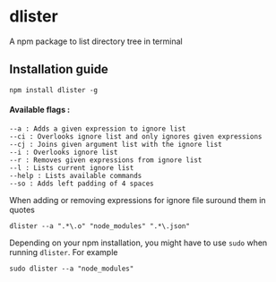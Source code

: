 # dlister
A npm package to list directory tree in terminal

## Installation guide
```
npm install dlister -g
```

#### Available flags :
```
--a : Adds a given expression to ignore list
--ci : Overlooks ignore list and only ignores given expressions
--cj : Joins given argument list with the ignore list
--i : Overlooks ignore list
--r : Removes given expressions from ignore list
--l : Lists current ignore list
--help : Lists available commands
--so : Adds left padding of 4 spaces

```

When adding or removing expressions for ignore file suround them in quotes
```
dlister --a ".*\.o" "node_modules" ".*\.json"
```

Depending on your npm installation, you might have to use `sudo` when running `dlister`. For example
```
sudo dlister --a "node_modules"
```
